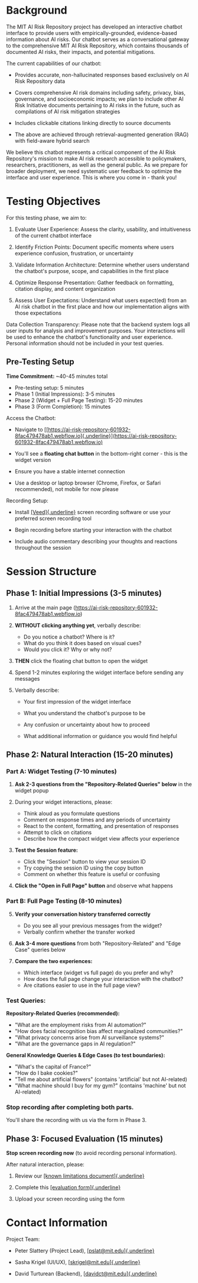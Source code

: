 # Background

The MIT AI Risk Repository project has developed an interactive chatbot
interface to provide users with empirically-grounded, evidence-based
information about AI risks. Our chatbot serves as a conversational
gateway to the comprehensive MIT AI Risk Repository, which contains
thousands of documented AI risks, their impacts, and potential
mitigations.

The current capabilities of our chatbot:

- Provides accurate, non-hallucinated responses based exclusively on AI
  Risk Repository data

- Covers comprehensive AI risk domains including safety, privacy, bias,
  governance, and socioeconomic impacts; we plan to include other AI
  Risk Initiative documents pertaining to AI risks in the future, such
  as compilations of AI risk mitigation strategies

- Includes clickable citations linking directly to source documents

- The above are achieved through retrieval-augmented generation (RAG)
  with field-aware hybrid search

We believe this chatbot represents a critical component of the AI Risk
Repository\'s mission to make AI risk research accessible to
policymakers, researchers, practitioners, as well as the general public.
As we prepare for broader deployment, we need systematic user feedback
to optimize the interface and user experience. This is where you come
in - thank you!

# 

# Testing Objectives

For this testing phase, we aim to:

1.  Evaluate User Experience: Assess the clarity, usability, and
    intuitiveness of the current chatbot interface

2.  Identify Friction Points: Document specific moments where users
    experience confusion, frustration, or uncertainty

3.  Validate Information Architecture: Determine whether users
    understand the chatbot\'s purpose, scope, and capabilities in the
    first place

4.  Optimize Response Presentation: Gather feedback on formatting,
    citation display, and content organization

5.  Assess User Expectations: Understand what users expect(ed) from an
    AI risk chatbot in the first place and how our implementation aligns
    with those expectations

Data Collection Transparency: Please note that the backend system logs
all user inputs for analysis and improvement purposes. Your interactions
will be used to enhance the chatbot\'s functionality and user
experience. Personal information should not be included in your test
queries.

## 

## Pre-Testing Setup

**Time Commitment:** ~40-45 minutes total

- Pre-testing setup: 5 minutes
- Phase 1 (Initial Impressions): 3-5 minutes
- Phase 2 (Widget + Full Page Testing): 15-20 minutes
- Phase 3 (Form Completion): 15 minutes

Access the Chatbot:

- Navigate to [[https://ai-risk-repository-601932-8fac479478ab1.webflow.io]{.underline}](https://ai-risk-repository-601932-8fac479478ab1.webflow.io)

- You\'ll see a **floating chat button** in the bottom-right corner - this is the widget version

- Ensure you have a stable internet connection

- Use a desktop or laptop browser (Chrome, Firefox, or Safari
  recommended), not mobile for now please

Recording Setup:

- Install [[Veed]{.underline}](http://veed.io) screen recording software
  or use your preferred screen recording tool

- Begin recording before starting your interaction with the chatbot

- Include audio commentary describing your thoughts and reactions
  throughout the session

### 

## 

# Session Structure

## Phase 1: Initial Impressions (3-5 minutes)

1.  Arrive at the main page (https://ai-risk-repository-601932-8fac479478ab1.webflow.io)

2.  **WITHOUT clicking anything yet**, verbally describe:

    - Do you notice a chatbot? Where is it?
    - What do you think it does based on visual cues?
    - Would you click it? Why or why not?

3.  **THEN** click the floating chat button to open the widget

4.  Spend 1-2 minutes exploring the widget interface before sending any messages

5.  Verbally describe:

    - Your first impression of the widget interface

    - What you understand the chatbot\'s purpose to be

    - Any confusion or uncertainty about how to proceed

    - What additional information or guidance you would find helpful

## 

## Phase 2: Natural Interaction (15-20 minutes)

### Part A: Widget Testing (7-10 minutes)

1.  **Ask 2-3 questions from the "Repository-Related Queries" below** in the widget popup

2.  During your widget interactions, please:

    - Think aloud as you formulate questions
    - Comment on response times and any periods of uncertainty
    - React to the content, formatting, and presentation of responses
    - Attempt to click on citations
    - Describe how the compact widget view affects your experience

3.  **Test the Session feature:**

    - Click the "Session" button to view your session ID
    - Try copying the session ID using the copy button
    - Comment on whether this feature is useful or confusing

4.  **Click the "Open in Full Page" button** and observe what happens

### Part B: Full Page Testing (8-10 minutes)

5.  **Verify your conversation history transferred correctly**

    - Do you see all your previous messages from the widget?
    - Verbally confirm whether the transfer worked

6.  **Ask 3-4 more questions** from both "Repository-Related" and "Edge Case" queries below

7.  **Compare the two experiences:**

    - Which interface (widget vs full page) do you prefer and why?
    - How does the full page change your interaction with the chatbot?
    - Are citations easier to use in the full page view?

### Test Queries:

**Repository-Related Queries (recommended):**

- \"What are the employment risks from AI automation?\"
- \"How does facial recognition bias affect marginalized communities?\"
- \"What privacy concerns arise from AI surveillance systems?\"
- \"What are the governance gaps in AI regulation?\"

**General Knowledge Queries & Edge Cases (to test boundaries):**

- \"What\'s the capital of France?\"
- \"How do I bake cookies?\"
- \"Tell me about artificial flowers\" (contains \'artificial\' but not AI-related)
- \"What machine should I buy for my gym?\" (contains \'machine\' but not AI-related)

### Stop recording after completing both parts.

You\'ll share the recording with us via the form in Phase 3.

## Phase 3: Focused Evaluation (15 minutes)

**Stop screen recording now** (to avoid recording personal information).

After natural interaction, please:

1.  Review our [[known limitations document]{.underline}](?tab=t.qacza6rqo0g0)

2.  Complete this [[evaluation form]{.underline}](https://docs.google.com/forms/d/e/1FAIpQLSdcoCHp7TiHz6CeFQpgSx6PY2gcZ6i_XyPCvnCmKAwmRlTfGw/viewform?usp=dialog)

3.  Upload your screen recording using the form

# Contact Information

Project Team:

- Peter Slattery (Project Lead),
  [[pslat@mit.edu]{.underline}](mailto:pslat@mit.edu)

- Sasha Krigel (UI/UX),
  [[skrigel@mit.edu]{.underline}](mailto:skrigel@mit.edu)

- David Turturean (Backend),
  [[davidct@mit.edu]{.underline}](mailto:davidct@mit.edu)
